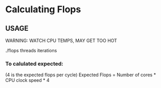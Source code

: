 # Calculating Flops

## USAGE

WARNING: WATCH CPU TEMPS, MAY GET TOO HOT

./flops threads iterations

### To calulated expected:
(4 is the expected flops per cycle)
Expected Flops = Number of cores * CPU clock speed * 4
